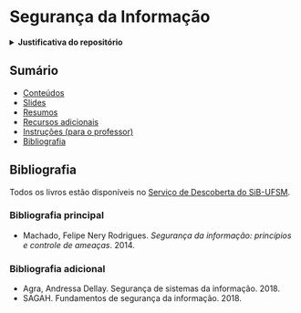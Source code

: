 # Segurança da Informação

<details>
    <summary><b>Justificativa do repositório</b></summary>
Material para a Prova Didática do Concurso Docente para professor Adjunto do Centro de Tecnologia da UFSM, Departamento de Eletrônica e Computação, realizado no dia 11/05/2023, às 10h10.
</details>

## Sumário

* [Conteúdos](#conteúdos)
* [Slides](src/README.md)
* [Resumos](resumos/README.md)
* [Recursos adicionais](#recursos-adicionais)
* [Instruções (para o professor)](instruções_professor.md)
* [Bibliografia](#bibliografia)

## Bibliografia

Todos os livros estão disponíveis no [Serviço de Descoberta do SiB-UFSM](https://www.ufsm.br/orgaos-suplementares/biblioteca).

### Bibliografia principal 

* Machado, Felipe Nery Rodrigues. _Segurança da informação: princípios e controle de ameaças_. 2014.

### Bibliografia adicional

* Agra, Andressa Dellay. Segurança de sistemas da informação. 2018.
* SAGAH. Fundamentos de segurança da informação. 2018.
